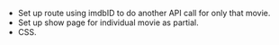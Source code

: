 - Set up route using imdbID to do another API call for only that movie.
- Set up show page for individual movie as partial.
- CSS.
